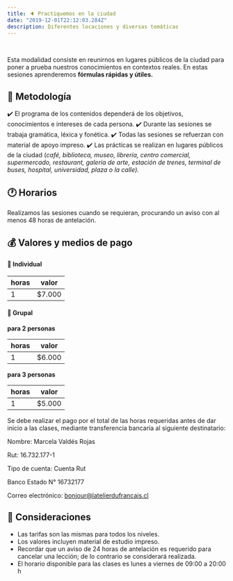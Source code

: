 ```yaml
---
title: 🔈 Practiquemos en la ciudad
date: "2019-12-01T22:12:03.284Z"
description: Diferentes locaciones y diversas temáticas
---
```


<br />

Esta modalidad consiste en reunirnos en lugares públicos de la ciudad para poner a prueba
nuestros conocimientos en contextos reales. En estas sesiones aprenderemos **fórmulas rápidas y útiles.**

## 📝 Metodología

✔️ El programa de los contenidos dependerá de los objetivos, conocimientos e intereses de cada persona.
✔️ Durante las sesiones se trabaja gramática, léxica y fonética.
✔️ Todas las sesiones se refuerzan con material de apoyo impreso.
✔️ Las prácticas se realizan en lugares públicos de la ciudad (*café, biblioteca, museo, librería, centro comercial, supermercado, restaurant, galería de arte, estación de trenes, terminal de buses, hospital, universidad, plaza o la calle).*

## 🕐 Horarios

Realizamos las sesiones cuando se requieran, procurando un aviso con al menos 48 horas de antelación.

## 💰 Valores y medios de pago

#### 👤 Individual

|horas|valor|
|---|---|
|1 | $7.000 |

#### 👥 Grupal

**para 2 personas**

| horas | valor |
| ------ | ------ |
| 1 | $6.000 |

**para 3 personas**

| horas | valor |
| ------ | ------ |
| 1 | $5.000 |

Se debe realizar el pago por el total de las horas requeridas antes de dar inicio a las clases, mediante transferencia bancaria al siguiente destinatario:

Nombre: Marcela Valdés Rojas

Rut: 16.732.177-1

Tipo de cuenta: Cuenta Rut

Banco Estado N° 16732177

Correo electrónico: bonjour@latelierdufrancais.cl

## 📌 Consideraciones

- Las tarifas son las mismas para todos los niveles.
- Los valores incluyen material de estudio impreso.
- Recordar que un aviso de 24 horas de antelación es requerido para cancelar una lección; de lo contrario se considerará realizada.
- El horario disponible para las clases es lunes a viernes de 09:00 a 20:00 h
